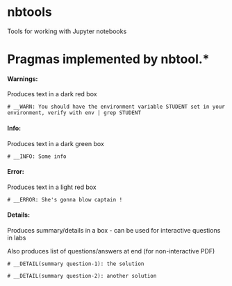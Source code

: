 
# nbtools
Tools for working with Jupyter notebooks

# Pragmas implemented by nbtool.*

#### Warnings:
Produces text in a dark red box
```
# __WARN: You should have the environment variable STUDENT set in your environment, verify with env | grep STUDENT
```

#### Info:
Produces text in a dark green box
```
# __INFO: Some info
```

#### Error:
Produces text in a light red box
```
# __ERROR: She's gonna blow captain !
```

#### Details:
Produces summary/details in a box - can be used for interactive questions in labs

Also produces list of questions/answers at end (for non-interactive PDF)

```
# __DETAIL(summary question-1): the solution
```

```
# __DETAIL(summary question-2): another solution
```

